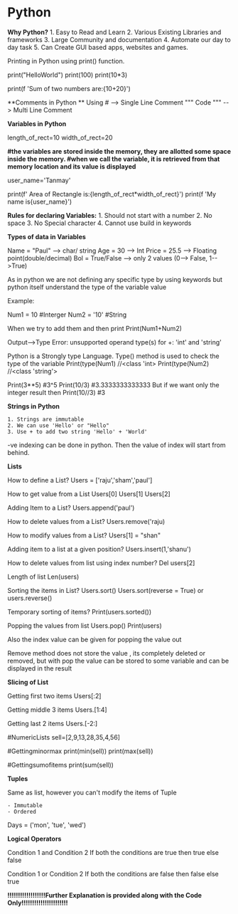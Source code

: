 # Python
**Why Python?** 
	1. Easy to Read and Learn
	2. Various Existing Libraries and frameworks
	3. Large Community and documentation
	4. Automate our day to day task
	5. Can Create GUI based apps, websites and games.



Printing in Python using print() function.

print("HelloWorld")
print(100)
print(10*3)

print(f 'Sum of two numbers are:{10+20}')

**Comments in Python
**
Using #  --> Single Line Comment
""" Code """ --> Multi Line Comment


**Variables in Python**

length_of_rect=10
width_of_rect=20

**#the variables are stored inside the memory, they are allotted some space inside the memory.
#when we call the variable, it is retrieved from that memory location and its value is displayed**

user_name='Tanmay'

print(f' Area of Rectangle is:{length_of_rect*width_of_rect}')
print(f 'My name is{user_name}')


**Rules for declaring Variables:** 
	1. Should not start with a number
	2. No space
	3. No Special character
	4. Cannot use build in keywords


**Types of data in Variables**

Name = "Paul"    --> char/ string
Age = 30  --> Int
Price = 25.5  --> Floating point(double/decimal)
Bol = True/False  --> only 2 values (0--> False, 1-->True)


As in python we are not defining any specific type by using keywords but python itself understand the type of the variable value

Example: 

Num1 = 10   #Interger
Num2 = '10'  #String

When we try to add them and then print
Print(Num1+Num2)

Output-->Type Error: unsupported operand type(s) for +: 'int' and 'string'


Python is a Strongly type Language.
Type() method is used to check the type of the variable
Print(type(Num1)  //<class 'int>
Print(type(Num2) //<class 'string'>


Print(3**5)  #3^5
Print(10/3)  #3.3333333333333
But if we want only the integer result then 
Print(10//3) #3



**Strings in Python**

	1. Strings are immutable
	2. We can use 'Hello' or "Hello"
	3. Use + to add two string 'Hello' + 'World'

-ve indexing can be done in python. Then the value of index will start from behind.


**Lists**

How to define a List?
Users = ['raju','sham','paul']

How to get value from a List
Users[0]
Users[1]
Users[2]

Adding Item to a List?
Users.append('paul')

How to delete values from a List?
Users.remove('raju)

How to modify values from a List?
Users[1] = "shan"

Adding item to a list at a given position?
Users.insert(1,'shanu')

How to delete values from list using index number?
Del users[2]

Length of list
Len(users)

Sorting the items in List?
Users.sort()
Users.sort(reverse = True) or users.reverse()

Temporary sorting of items?
Print(users.sorted())

Popping the values from list
Users.pop()
Print(users)

Also the index value can be given for popping the value out

Remove method does not store the value , its completely deleted or removed, but with pop the value can be stored to some variable and can be displayed in the result

**Slicing of List**

Getting first two items
Users[:2]

Getting middle 3 items
Users.[1:4]

Getting last 2 items
Users.[-2:]

#NumericLists
sell=[2,9,13,28,35,4,56]

#Gettingminormax
print(min(sell))
print(max(sell))

#Gettingsumofitems
print(sum(sell))


**Tuples**

Same as list, however you can't modify the items of Tuple

	- Immutable
	- Ordered
	
Days = ('mon', 'tue', 'wed')

**Logical Operators**

Condition 1 and Condition 2
If both the conditions are true then true else false

Condition 1 or Condition 2
If both the conditions are false then false else true


**!!!!!!!!!!!!!!!!!!Further Explanation is provided along with the Code Only!!!!!!!!!!!!!!!!!!!!!!**
